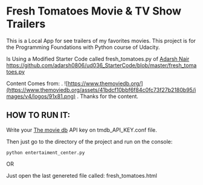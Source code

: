 # Fresh Tomatoes Movie & TV Show Trailers

This is a Local App for see trailers of my favorites movies.
This project is for the Programming Foundations with Python course of Udacity.

Is Using a Modified Starter Code called fresh_tomatoes.py of [Adarsh Nair](https://github.com/adarsh0806)
https://github.com/adarsh0806/ud036_StarterCode/blob/master/fresh_tomatoes.py

Content Comes from:
.
![https://www.themoviedb.org/](https://www.themoviedb.org/assets/41bdcf10bbf6f84c0fc73f27b2180b95/images/v4/logos/91x81.png)
.
Thanks for the content.

## HOW TO RUN IT:
Write your [The movie db](https://www.themoviedb.org/) API key on tmdb_API_KEY.conf file.

Then just go to the directory of the project and run on the console:
```
python entertaiment_center.py

```
OR

Just open the last genereted file called: fresh_tomatoes.html
